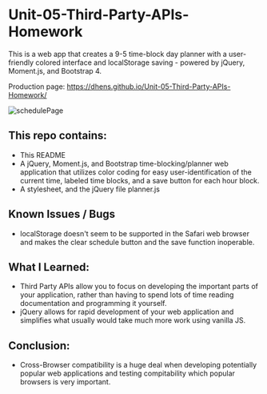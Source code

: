 # Unit-05-Third-Party-APIs-Homework

This is a web app that creates a 9-5 time-block day planner with a user-friendly colored interface and localStorage saving - powered by jQuery, Moment.js, and Bootstrap 4.

Production page: https://dhens.github.io/Unit-05-Third-Party-APIs-Homework/

![schedulePage](https://i.imgur.com/uqm95Y3.png)

## This repo contains:
* This README
* A jQuery, Moment.js, and Bootstrap time-blocking/planner web application that utilizes color coding for easy user-identification of the current time, labeled time blocks, and a save button for each hour block.
* A stylesheet, and the jQuery file planner.js

## Known Issues / Bugs
* localStorage doesn't seem to be supported in the Safari web browser and makes the clear schedule button and the save function inoperable.

## What I Learned:
* Third Party APIs allow you to focus on developing the important parts of your application, rather than having to spend lots of time reading documentation and programming it yourself.
* jQuery allows for rapid development of your web application and simplifies what usually would take much more work using vanilla JS.

## Conclusion:
* Cross-Browser compatibility is a huge deal when developing potentially popular web applications and testing compitability which popular browsers is very important.

